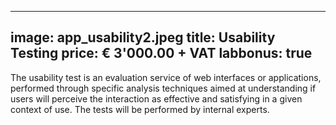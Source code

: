 

---
image: app_usability2.jpeg
title: Usability Testing
price: € 3'000.00 + VAT 
labbonus: true
---

The usability test is an evaluation service of web interfaces or applications, performed through specific analysis techniques aimed at understanding if users will perceive the interaction as effective and satisfying in a given context of use. The tests will be performed by internal experts.

<!--more-->  